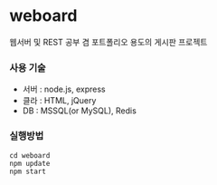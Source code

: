 # weboard
웹서버 및 REST 공부 겸 포트폴리오 용도의 게시판 프로젝트

### 사용 기술
 - 서버 : node.js, express
 - 클라 : HTML, jQuery
 - DB : MSSQL(or MySQL), Redis

### 실행방법
    cd weboard
    npm update
    npm start

